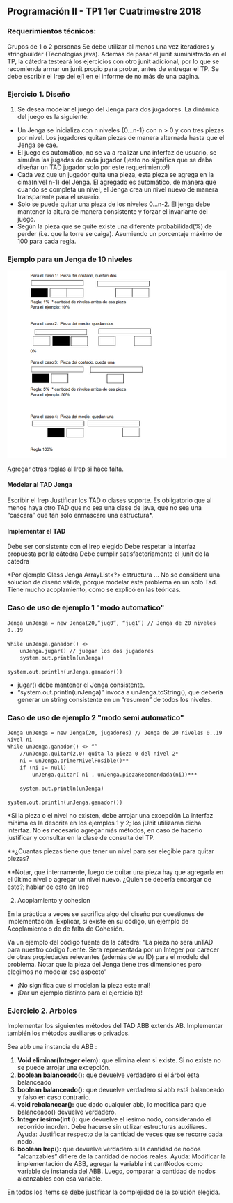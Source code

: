 ## Programación II - TP1 1er Cuatrimestre 2018

### Requerimientos técnicos:

Grupos de 1 o 2 personas
Se debe utilizar al menos una vez iteradores y stringbuilder (Tecnologías java).
Además de pasar el junit suministrado en el TP, la cátedra testeará los ejercicios con otro junit
adicional, por lo que se recomienda armar un junit propio para probar, antes de entregar el TP.
Se debe escribir el Irep del ej1 en el informe de no más de una página.

### Ejercicio 1. Diseño

1. Se desea modelar el juego del Jenga para dos jugadores. La dinámica del juego es la siguiente:

- Un Jenga se inicializa con n niveles {0…n-1} con n > 0 y con tres piezas por nivel.
  Los jugadores quitan piezas de manera alternada hasta que el Jenga se cae.
- El juego es automático, no se va a realizar una interfaz de usuario, se simulan las jugadas de
  cada jugador (¡esto no significa que se deba diseñar un TAD jugador solo por este
  requerimiento!)
- Cada vez que un jugador quita una pieza, esta pieza se agrega en la cima(nivel n-1) del Jenga.
  El agregado es automático, de manera que cuando se completa un nivel, el Jenga crea un nivel
  nuevo de manera transparente para el usuario.
- Solo se puede quitar una pieza de los niveles 0...n-2.
  El jenga debe mantener la altura de manera consistente y forzar el invariante del juego.
- Según la pieza que se quite existe una diferente probabilidad(%) de perder (i.e. que la torre se
  caiga). Asumiendo un porcentaje máximo de 100 para cada regla.

### Ejemplo para un Jenga de 10 niveles

![Texto alternativo](https://github.com/fedeatanasoff/tp-java/blob/master/prob.png)

Agregar otras reglas al Irep si hace falta.

#### Modelar al TAD Jenga

Escribir el Irep
Justificar los TAD o clases soporte. Es obligatorio que al menos haya otro TAD
que no sea una clase de java, que no sea una “cascara” que tan solo enmascare
una estructura\*.

#### Implementar el TAD

Debe ser consistente con el Irep elegido
Debe respetar la interfaz propuesta por la cátedra
Debe cumplir satisfactoriamente el junit de la cátedra

\*Por ejemplo
Class Jenga
ArrayList<?> estructura
…
No se considera una solución de diseño válida, porque modelar este problema en un solo Tad.
Tiene mucho acoplamiento, como se explicó en las teóricas.

### Caso de uso de ejemplo 1 "modo automatico"

```
Jenga unJenga = new Jenga(20,”jug0”, “jug1”) // Jenga de 20 niveles 0..19

While unJenga.ganador() <>
    unJenga.jugar() // juegan los dos jugadores
    system.out.println(unJenga)

system.out.println(unJenga.ganador())
```

- jugar() debe mantener el Jenga consistente.
- “system.out.println(unJenga)” invoca a unJenga.toString(), que debería generar un string consistente en un “resumen” de todos los niveles.

### Caso de uso de ejemplo 2 "modo semi automatico"

```
Jenga unJenga = new Jenga(20, jugadores) // Jenga de 20 niveles 0..19
Nivel ni
While unJenga.ganador() <> “”
    //unJenga.quitar(2,0) quita la pieza 0 del nivel 2*
    ni = unJenga.primerNivelPosible()**
    if (ni ¡= null)
        unJenga.quitar( ni , unJenga.piezaRecomendada(ni))***

    system.out.println(unJenga)

system.out.println(unJenga.ganador())
```

\*Si la pieza o el nivel no existen, debe arrojar una excepción
La interfaz mínima es la descrita en los ejemplos 1 y 2; los jUnit utilizaran dicha interfaz.
No es necesario agregar más métodos, en caso de hacerlo justificar y consultar en la clase de
consulta del TP.

\*\*¿Cuantas piezas tiene que tener un nivel para ser elegible para quitar piezas?

\*\*Notar, que internamente, luego de quitar una pieza hay que agregarla en el último nivel o
agregar un nivel nuevo. ¿Quien se debería encargar de esto?; hablar de esto en Irep

2. Acoplamiento y cohesion

En la práctica a veces se sacrifica algo del diseño por cuestiones de implementación.
Explicar, si existe en su código, un ejemplo de Acoplamiento o de de falta de Cohesión.

Va un ejemplo del código fuente de la cátedra:
“La pieza no será unTAD para nuestro código fuente.
Sera representada por un Integer por carecer de otras propiedades relevantes (además de su
ID) para el modelo del problema.
Notar que la pieza del Jenga tiene tres dimensiones pero elegimos no modelar ese aspecto”

- ¡No significa que si modelan la pieza este mal!
- ¡Dar un ejemplo distinto para el ejercicio b)!

### EJercicio 2. Arboles

Implementar los siguientes métodos del TAD ABB<Integer> extends AB<Integer>.
Implementar también los métodos auxiliares o privados.

Sea abb una instancia de ABB<Integer> :

1. **Void eliminar(Integer elem):** que elimina elem si existe. Si no existe no se puede arrojar
   una excepción.
2. **boolean balanceado():** que devuelve verdadero si el árbol esta balanceado
3. **boolean balanceado():** que devuelve verdadero si abb está balanceado y falso en caso
   contrario.
4. **void rebalancear():** que dado cualquier abb, lo modifica para que balanceado() devuelve
   verdadero.
5. **Integer iesimo(int i):** que devuelve el iesimo nodo, considerando el recorrido inorden.
   Debe hacerse sin utilizar estructuras auxiliares.
   Ayuda: Justificar respecto de la cantidad de veces que se recorre cada nodo.
6. **boolean Irep():** que devuelve verdadero si la cantidad de nodos “alcanzables” difiere de la cantidad de nodos reales.
   Ayuda: Modificar la implementación de ABB, agregar la variable int cantNodos como variable
   de instancia del ABB.
   Luego, comparar la cantidad de nodos alcanzables con esa variable.

En todos los ítems se debe justificar la complejidad de la solución elegida.
